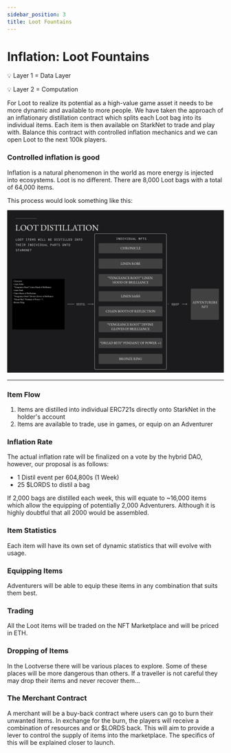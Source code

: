 ```yaml
---
sidebar_position: 3
title: Loot Fountains
---
```


# Inflation: Loot Fountains

💡 Layer 1 = Data Layer

💡 Layer 2 = Computation

For Loot to realize its potential as a high-value game asset it needs to be more dynamic and available to more people. We have taken the approach of an inflationary distillation contract which splits each Loot bag into its individual items. Each item is then available on StarkNet to trade and play with. Balance this contract with controlled inflation mechanics and we can open Loot to the next 100k players.

### Controlled inflation is good

Inflation is a natural phenomenon in the world as more energy is injected into ecosystems. Loot is no different. There are 8,000 Loot bags with a total of 64,000 items.

This process would look something like this:

![Loot Distillation](static/img/game/loot-distilation.png)

---

### Item Flow

1. Items are distilled into individual ERC721s directly onto StarkNet in the holder's account
2. Items are available to trade, use in games, or equip on an Adventurer

### Inflation Rate

The actual inflation rate will be finalized on a vote by the hybrid DAO, however, our proposal is as follows:

- 1 Distil event per 604,800s (1 Week)
- 25 $LORDS to distil a bag

If 2,000 bags are distilled each week, this will equate to ~16,000 items which allow the equipping of potentially 2,000 Adventurers. Although it is highly doubtful that all 2000 would be assembled.

### Item Statistics

Each item will have its own set of dynamic statistics that will evolve with usage.

### Equipping Items

Adventurers will be able to equip these items in any combination that suits them best.

### Trading

All the Loot items will be traded on the NFT Marketplace and will be priced in ETH.

### Dropping of Items

In the Lootverse there will be various places to explore. Some of these places will be more dangerous than others. If a traveller is not careful they may drop their items and never recover them...

### The Merchant Contract

A merchant will be a buy-back contract where users can go to burn their unwanted items. In exchange for the burn, the players will receive a combination of resources and or $LORDS back. This will aim to provide a lever to control the supply of items into the marketplace. The specifics of this will be explained closer to launch.
